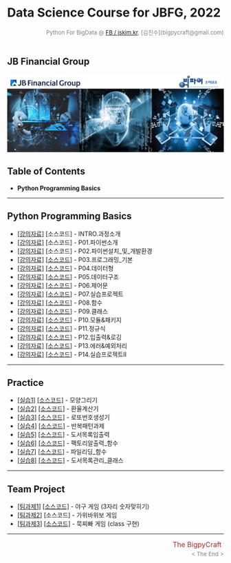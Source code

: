 
# Data Science Course for JBFG, 2022

<div align='right'><font size=2 color='gray'>Python For BigData @ <font color='blue'><a href='https://www.facebook.com/jskim.kr'>FB / jskim.kr</a></font>, [김진수](bigpycraft@gmail.com)</font></div>
<br>

## JB Financial Group

<img src="../images/img_main_front.png">

## Table of Contents
- <b>Python Programming Basics</b>

<hr>

## Python Programming Basics

- [[강의자료]][pyt-00]  [소스코드]  - INTRO.과정소개
- [[강의자료]][pyt-01]  [소스코드]  - P01.파이썬소개
- [[강의자료]][pyt-02]  [소스코드]  - P02.파이썬설치_및_개발환경
- [[강의자료]][pyt-03]  [[소스코드]][code-03]  - P03.프로그래밍_기본
- [[강의자료]][pyt-04]  [[소스코드]][code-04]  - P04.데이터형
- [[강의자료]][pyt-05]  [[소스코드]][code-05]  - P05.데이터구조
- [[강의자료]][pyt-06]  [[소스코드]][code-06]  - P06.제어문
- [[강의자료]][pyt-07]  [[소스코드]][code-07]  - P07.실습프로젝트
- [[강의자료]][pyt-08]  [[소스코드]][code-08]  - P08.함수
- [[강의자료]][pyt-09]  [[소스코드]][code-09]  - P09.클래스
- [[강의자료]][pyt-10]  [[소스코드]][code-10]  - P10.모듈&패키지
- [[강의자료]][pyt-11]  [[소스코드]][code-11]  - P11.정규식
- [[강의자료]][pyt-12]  [[소스코드]][code-12]  - P12.입출력&로깅
- [[강의자료]][pyt-13]  [[소스코드]][code-13]  - P13.에러&예외처리
- [[강의자료]][pyt-14]  [[소스코드]][code-14]  - P14.실습프로젝트II

<hr>

## Practice

- [[실습1]][prac-01] [[소스코드]][quiz-01] - 모양그리기
- [[실습2]][prac-02] [[소스코드]][quiz-02] - 환율계산기
- [[실습3]][prac-03] [[소스코드]][quiz-03] - 로또번호생성기
- [[실습4]][prac-04] [[소스코드]][quiz-04] - 반복패턴과제
- [[실습5]][prac-05] [[소스코드]][quiz-05] - 도서목록입출력
- [[실습6]][prac-06] [[소스코드]][quiz-06] - 팩토리알출력_함수
- [[실습7]][prac-07] [[소스코드]][quiz-07] - 파일리딩_함수
- [[실습8]][prac-08] [[소스코드]][quiz-08] - 도서목록관리_클래스

<hr>

## Team Project

- [[팀과제1]][tproj-01] [[소스코드]][sample-01] - 야구 게임 (3자리 숫자맞히기)
- [[팀과제2]][tproj-02] [소스코드] - 가위바위보 게임
- [[팀과제3]][tproj-03] [[소스코드]][sample-03] - 묵찌빠 게임 (class 구현)


[pyt-00]: ./docu/P00.파이썬코딩_교육과정.pdf                   "Go Pyt-00"
[pyt-01]: ./docu/P01.파이썬소개.pdf                            "Go Pyt-01"
[pyt-02]: ./docu/P02.파이썬설치_및_개발환경.pdf                "Go Pyt-02"
[pyt-03]: ./docu/P03.프로그래밍_기본.pdf                       "Go Pyt-03"
[pyt-04]: ./docu/P04.데이터형.pdf                              "Go Pyt-04"
[pyt-05]: ./docu/P05.데이터구조.pdf                            "Go Pyt-05"
[pyt-06]: ./docu/P06.제어문.pdf                                "Go Pyt-06"
[pyt-07]: ./docu/P07.실습프로젝트.pdf                          "Go Pyt-07"
[pyt-071]:./docu/P07.실습프로젝트1.pdf                         "Go Pyt-071"
[pyt-072]:./docu/P07.실습프로젝트2_code.pdf                    "Go Pyt-072"
[pyt-073]:./docu/P07.실습프로젝트3.pdf                         "Go Pyt-073"
[pyt-08]: ./docu/P08.함수.pdf                                  "Go Pyt-08"
[pyt-09]: ./docu/P09.클래스.pdf                                "Go Pyt-09"
[pyt-10]: ./docu/P10.모듈&패키지.pdf                           "Go Pyt-10"
[pyt-11]: ./docu/P11.정규식.pdf                                "Go Pyt-11"
[pyt-12]: ./docu/P12.입출력&로깅.pdf                           "Go Pyt-12"
[pyt-13]: ./docu/P13.에러&예외처리.pdf                         "Go Pyt-13"
[pyt-14]: ./docu/P14.실습프로젝트II.pdf                        "Go Pyt-14"
[pyt-ex]: ./docu/파이썬프로그래밍_실습.pdf                     "Go Pyt-ex"

[code-00]: #                                                   "Go Code-00"
[code-01]: #                                                   "Go Code-01"
[code-02]: #                                                   "Go Code-02"
[code-03]: ./code/PYT_SECT03_rc1.md                            "Go Code-03"
[code-04]: ./code/PYT_SECT04_rc1.md                            "Go Code-04"
[code-05]: ./code/PYT_SECT05_rc2.md                            "Go Code-05"
[code-06]: ./code/PYT_SECT06_rc2.md                            "Go Code-06"
[code-07]: ./code/PYT_SECT07_rc4.md                            "Go Code-07"
[code-08]: ./code/PYT_SECT08_rc2.md                            "Go Code-08"
[code-09]: ./code/PYT_SECT09_rc2.md                            "Go Code-09"
[code-10]: ./code/PYT_SECT10_rc1.md                            "Go Code-10"
[code-11]: ./code/PYT_SECT11_rc1.md                            "Go Code-11"
[code-12]: ./code/PYT_SECT12_rc1.md                            "Go Code-12"
[code-13]: ./code/PYT_SECT13_rc1.md                            "Go Code-13"
[code-14]: ./code/PYT_SECT14_rc1.md                            "Go Code-14"


[prac-01]: ./practice/실습1_모양그리기.pdf                     "Go 실습-01"
[prac-02]: ./practice/실습2_환율계산기.pdf                     "Go 실습-02"
[prac-03]: ./practice/실습3_로또번호생성기.pdf                 "Go 실습-03"
[prac-04]: ./practice/실습4_거북이응용과제.pdf                 "Go 실습-04"
[prac-041]:./practice/실습4-1_반복패턴_핵사곤.pdf              "Go 실습-04-1"
[prac-042]:./practice/실습4-2_복합패턴_옥타곤.pdf              "Go 실습-04-2"
[prac-05]: ./practice/실습5_도서목록입출력.pdf                 "Go 실습-05"
[prac-06]: ./practice/실습6_팩토리알출력_함수.pdf              "Go 실습-06"
[prac-061]:./practice/실습6_팩토리알출력_일반.pdf              "Go 실습-06-1"
[prac-062]:./practice/실습6_팩토리알출력_함수.pdf              "Go 실습-06-2"
[prac-07]: ./practice/실습7_파일리딩_함수.pdf                  "Go 실습-07"
[prac-08]: ./practice/실습8_도서목록관리_클래스.pdf            "Go 실습-08"

[quiz-01]: ./practice/source/QUIZ01_모양그리기.md                     "Go QUIZ01"
[quiz-02]: ./practice/source/QUIZ02_환율계산기.md                     "Go QUIZ02"
[quiz-03]: ./practice/source/QUIZ03_로또번호생성기.md                 "Go QUIZ03"
[quiz-04]: ./practice/source/QUIZ04-1_반복패턴_핵사곤.md              "Go QUIZ04"
[quiz-041]:./practice/source/QUIZ04-1_반복패턴_핵사곤.md              "Go QUIZ041"
[quiz-042]:./practice/source/QUIZ04-2_복합패턴_옥타곤.md              "Go QUIZ042"
[quiz-05]: ./practice/source/QUIZ05_도서목록입출력.md                 "Go QUIZ05"
[quiz-06]: ./practice/source/QUIZ06_팩토리알출력_함수.md              "Go QUIZ06"
[quiz-061]:./practice/source/QUIZ06_팩토리알출력_일반.md              "Go QUIZ06-1"
[quiz-062]:./practice/source/QUIZ06_팩토리알출력_함수.md              "Go QUIZ06-2"
[quiz-07]: ./practice/source/QUIZ07_파일리딩_함수.md                  "Go QUIZ07"
[quiz-08]: ./practice/source/QUIZ08_도서목록관리_클래스.md            "Go QUIZ08"


[tproj-01]: ./teamproj/p06_func_game_baseball.md               "Go tproj-01"
[tproj-02]: ./teamproj/p06_func_game_RPS.md                    "Go tproj-02"
[tproj-03]: ./teamproj/p07_oop_game_MZP.md                     "Go tproj-03"

[sample-01]: ./teamproj/samples/s06_func_game_baseball.py      "Go sample-01"
[sample-02]: ./teamproj/samples/s06_func_game_RPS.py           "Go sample-02"
[sample-03]: ./teamproj/samples/s07_oop_game_MZP.py            "Go sample-03"



<hr>
<marquee><font size=3 color='brown'>The BigpyCraft find the information to design valuable society with Technology & Craft.</font></marquee>
<div align='right'><font size=2 color='gray'> &lt; The End &gt; </font></div>


